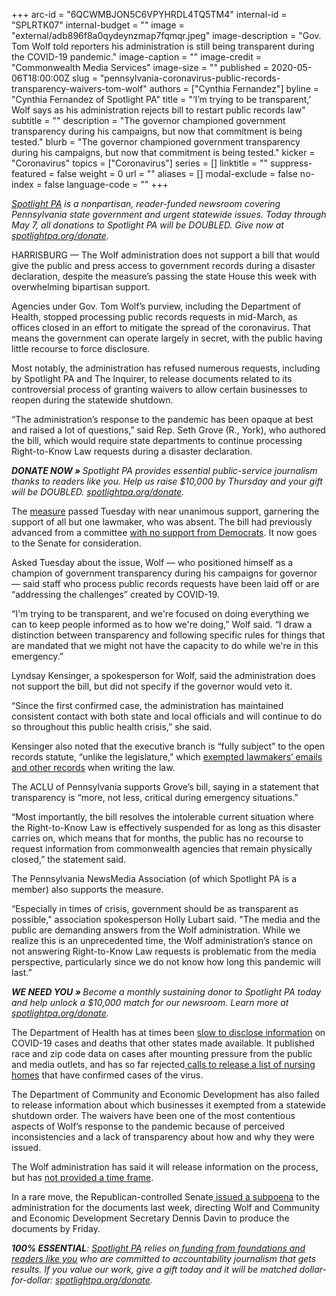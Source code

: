 +++
arc-id = "6QCWMBJON5C6VPYHRDL4TQ5TM4"
internal-id = "SPLRTK07"
internal-budget = ""
image = "external/adb896f8a0qydeynzmap7fqmqr.jpeg"
image-description = "Gov. Tom Wolf told reporters his administration is still being transparent during the COVID-19 pandemic."
image-caption = ""
image-credit = "Commonwealth Media Services"
image-size = ""
published = 2020-05-06T18:00:00Z
slug = "pennsylvania-coronavirus-public-records-transparency-waivers-tom-wolf"
authors = ["Cynthia Fernandez"]
byline = "Cynthia Fernandez of Spotlight PA"
title = "‘I’m trying to be transparent,’ Wolf says as his administration rejects bill to restart public records law"
subtitle = ""
description = "The governor championed government transparency during his campaigns, but now that commitment is being tested."
blurb = "The governor championed government transparency during his campaigns, but now that commitment is being tested."
kicker = "Coronavirus"
topics = ["Coronavirus"]
series = []
linktitle = ""
suppress-featured = false
weight = 0
url = ""
aliases = []
modal-exclude = false
no-index = false
language-code = ""
+++

<a href="https://www.spotlightpa.org/"><i>Spotlight PA</i></a><i> is a nonpartisan, reader-funded newsroom covering Pennsylvania state government and urgent statewide issues. Today through May 7, all donations to Spotlight PA will be DOUBLED. Give now at </i><a href="http://spotlightpa.org/donate" target=_blank><i>spotlightpa.org/donate</i></a><i>.</i>

HARRISBURG — The Wolf administration does not support a bill that would give the public and press access to government records during a disaster declaration, despite the measure’s passing the state House this week with overwhelming bipartisan support.

Agencies under Gov. Tom Wolf’s purview, including the Department of Health, stopped processing public records requests in mid-March, as offices closed in an effort to mitigate the spread of the coronavirus. That means the government can operate largely in secret, with the public having little recourse to force disclosure.

Most notably, the administration has refused numerous requests, including by Spotlight PA and The Inquirer, to release documents related to its controversial process of granting waivers to allow certain businesses to reopen during the statewide shutdown.

“The administration’s response to the pandemic has been opaque at best and raised a lot of questions,” said Rep. Seth Grove (R., York), who authored the bill, which would require state departments to continue processing Right-to-Know Law requests during a disaster declaration.

<i><b>DONATE NOW » </b></i><i>Spotlight PA provides essential public-service journalism thanks to readers like you. Help us raise $10,000 by Thursday and your gift will be DOUBLED. </i><a href="http://spotlightpa.org/donate" target=_blank><i>spotlightpa.org/donate</i></a><i>.</i>

The <a href="https://www.legis.state.pa.us/cfdocs/billinfo/billinfo.cfm?syear=2019&sind=0&body=H&type=B&bn=2463" target=_blank>measure</a> passed Tuesday with near unanimous support, garnering the support of all but one lawmaker, who was absent. The bill had previously advanced from a committee <a href="https://www.legis.state.pa.us/cfdocs/legis/RCC/PUBLIC/listVoteSummaryH.cfm?sYear=2019&sInd=0&cteeCde=36&theDate=04/29/2020&RollCallId=1865" target=_blank>with no support from Democrats</a>. It now goes to the Senate for consideration.

Asked Tuesday about the issue, Wolf — who positioned himself as a champion of government transparency during his campaigns for governor — said staff who process public records requests have been laid off or are “addressing the challenges” created by COVID-19.

“I'm trying to be transparent, and we're focused on doing everything we can to keep people informed as to how we're doing,” Wolf said. “I draw a distinction between transparency and following specific rules for things that are mandated that we might not have the capacity to do while we're in this emergency.”

Lyndsay Kensinger, a spokesperson for Wolf, said the administration does not support the bill, but did not specify if the governor would veto it.

<script src="https://www.spotlightpa.org/embed.js" async></script><div data-spl-embed-version="1" data-spl-src="https://www.spotlightpa.org/embeds/donate/?teaser_text=Spotlight%20PA%20provides%20essential%20public-service%20journalism%20thanks%20to%20readers%20like%20you.%20Help%20us%20raise%20%2410%2C000%20by%20Thursday%20and%20%3Cb%3Eyour%20gift%20will%20be%20DOUBLED.%20%3C%2Fb%3E&cta_text=Donate%20today"></div>

“Since the first confirmed case, the administration has maintained consistent contact with both state and local officials and will continue to do so throughout this public health crisis,” she said.

Kensinger also noted that the executive branch is “fully subject” to the open records statute, “unlike the legislature," which <a href="https://www.spotlightpa.org/news/2020/03/pennsylvania-legislature-open-records-special-law/" target=_blank>exempted lawmakers’ emails and other records</a> when writing the law.

The ACLU of Pennsylvania supports Grove’s bill, saying in a statement that transparency is “more, not less, critical during emergency situations.”

“Most importantly, the bill resolves the intolerable current situation where the Right-to-Know Law is effectively suspended for as long as this disaster carries on, which means that for months, the public has no recourse to request information from commonwealth agencies that remain physically closed,” the statement said.

The Pennsylvania NewsMedia Association (of which Spotlight PA is a member) also supports the measure.

“Especially in times of crisis, government should be as transparent as possible," association spokesperson Holly Lubart said. "The media and the public are demanding answers from the Wolf administration. While we realize this is an unprecedented time, the Wolf administration’s stance on not answering Right-to-Know Law requests is problematic from the media perspective, particularly since we do not know how long this pandemic will last.”

<i><b>WE NEED YOU » </b></i><i>Become a monthly sustaining donor to Spotlight PA today and help unlock a $10,000 match for our newsroom. Learn more at </i><a href="http://spotlightpa.org/donate" target=_blank><i>spotlightpa.org/donate</i></a><i>. </i>

The Department of Health has at times been <a href="https://www.spotlightpa.org/news/2020/04/coronavirus-data-public-information-pennsylvania-dashboard/" target="_blank">slow to disclose information</a> on COVID-19 cases and deaths that other states made available. It published race and zip code data on cases after mounting pressure from the public and media outlets, and has so far rejected<a href="https://www.spotlightpa.org/news/2020/04/aarp-nursing-home-covid-cases-pennsylvania/" target="_blank"> calls to release a list of nursing homes</a> that have confirmed cases of the virus.

The Department of Community and Economic Development has also failed to release information about which businesses it exempted from a statewide shutdown order. The waivers have been one of the most contentious aspects of Wolf’s response to the pandemic because of perceived inconsistencies and a lack of transparency about how and why they were issued.

The Wolf administration has said it will release information on the process, but has <a href="https://www.spotlightpa.org/news/2020/04/business-waiver-list-pennsylvania-coronavirus-tom-wolf/" target=_blank>not provided a time frame</a>.

In a rare move, the Republican-controlled Senate<a href="https://www.spotlightpa.org/news/2020/04/business-waivers-list-audit-subpoena-tom-wolf/" target=_blank> issued a subpoena</a> to the administration for the documents last week, directing Wolf and Community and Economic Development Secretary Dennis Davin to produce the documents by Friday.

<i><b>100% ESSENTIAL</b></i><i>: </i><a href="https://www.spotlightpa.org/"><i>Spotlight PA</i></a><i> relies on</i><a href="https://www.spotlightpa.org/support"><i> funding from foundations and readers like you</i></a><i> who are committed to accountability journalism that gets results. If you value our work, give a gift today and it will be matched dollar-for-dollar: </i><a href="https://www.spotlightpa.org/donate"><i>spotlightpa.org/donate</i></a><i>.</i>
